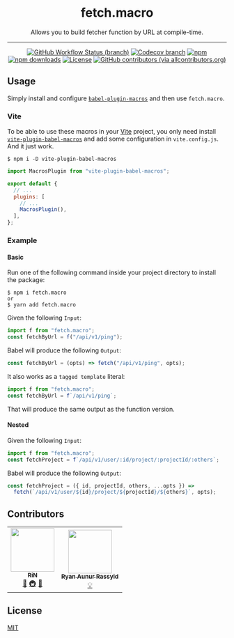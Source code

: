 <div align="center">
<h1>fetch.macro</h1>
<p>Allows you to build fetcher function by URL at compile-time.</p>
</div>

---

<div align="center">

<!-- prettier-ignore-start -->
[![GitHub Workflow Status (branch)](https://img.shields.io/github/workflow/status/r17x/fetch.macro/release/main)](https://github.com/r17x/fetch.macro/actions/workflows/release.yml?query=branch%3Amain+)
[![Codecov branch](https://img.shields.io/codecov/c/github/r17x/fetch.macro/main)](https://app.codecov.io/gh/r17x/fetch.macro)
[![npm](https://img.shields.io/npm/v/fetch.macro)](https://www.npmjs.com/package/fetch.macro/v/latest)
[![npm downloads](https://img.shields.io/npm/dw/fetch.macro)](https://www.npmjs.com/package/fetch.macro/v/latest)
[![License](https://img.shields.io/github/license/r17x/fetch.macro)](https://github.com/r17x/fetch.macro/blob/main/LICENSE)
[![GitHub contributors (via allcontributors.org)](https://img.shields.io/github/all-contributors/r17x/fetch.macro/main)](https://github.com/r17x/fetch.macro#contributors)
<!-- prettier-ignore-end -->

</div>

## Usage

Simply install and configure [`babel-plugin-macros`](https://github.com/kentcdodds/babel-plugin-macros) and then use `fetch.macro`.

### Vite

To be able to use these macros in your [Vite](https://vitejs.dev/) project, you only need install [`vite-plugin-babel-macros`](https://github.com/itsMapleLeaf/vite-plugin-babel-macros) and add some configuration in `vite.config.js`. And it just work.

```
$ npm i -D vite-plugin-babel-macros
```

```js
import MacrosPlugin from "vite-plugin-babel-macros";

export default {
  // ...
  plugins: [
    // ...
    MacrosPlugin(),
  ],
};
```

### Example

#### Basic

Run one of the following command inside your project directory to install the package:
```
$ npm i fetch.macro
or
$ yarn add fetch.macro 
```
Given the following `Input`:

```javascript
import f from "fetch.macro";
const fetchByUrl = f("/api/v1/ping");
```

Babel will produce the following `Output`:

```javascript
const fetchByUrl = (opts) => fetch("/api/v1/ping", opts);
```

It also works as a `tagged template` literal:

```javascript
import f from "fetch.macro";
const fetchByUrl = f`/api/v1/ping`;
```

That will produce the same output as the function version.

#### Nested

Given the following `Input`:

```javascript
import f from "fetch.macro";
const fetchProject = f`/api/v1/user/:id/project/:projectId/:others`;
```

Babel will produce the following `Output`:

```javascript
const fetchProject = ({ id, projectId, others, ...opts }) =>
  fetch(`/api/v1/user/${id}/project/${projectId}/${others}`, opts);
```

## Contributors

<!-- ALL-CONTRIBUTORS-LIST:START - Do not remove or modify this section -->
<!-- prettier-ignore-start -->
<!-- markdownlint-disable -->
<table>
  <tbody>
    <tr>
      <td align="center"><a href="https://rin.rocks"><img src="https://avatars.githubusercontent.com/u/16365952?v=4?s=100" width="100px;" alt=""/><br /><sub><b>RiN</b></sub></a><br /><a href="#ideas-r17x" title="Ideas, Planning, & Feedback">🤔</a> <a href="#infra-r17x" title="Infrastructure (Hosting, Build-Tools, etc)">🚇</a> <a href="#tool-r17x" title="Tools">🔧</a></td>
      <td align="center"><a href="https://blog.nyan.my.id"><img src="https://avatars.githubusercontent.com/u/24630806?v=4?s=100" width="100px;" alt=""/><br /><sub><b>Ryan Aunur Rassyid</b></sub></a><br /><a href="#example-nyancodeid" title="Examples">💡</a></td>
    </tr>
  </tobdy>
</table>

<!-- markdownlint-restore -->
<!-- prettier-ignore-end -->

<!-- ALL-CONTRIBUTORS-LIST:END -->

## License

[MIT](./LICENSE)
